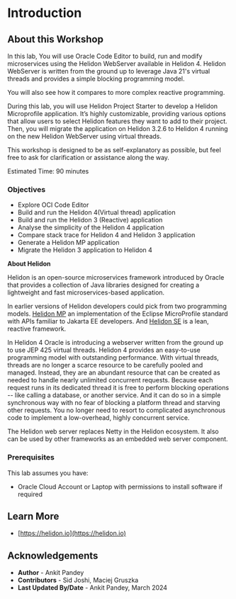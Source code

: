 # Introduction

## About this Workshop

In this lab, You will use Oracle Code Editor to build, run and modify microservices using the Helidon WebServer available in Helidon 4. Helidon WebServer is written from the ground up to leverage Java 21's virtual threads and provides a simple blocking programming model.

You will also see how it compares to more complex reactive programming.

During this lab, you will use Helidon Project Starter to develop a Helidon Microprofile application.  It’s highly customizable, providing various options that allow users to select Helidon features they want to add to their project. Then, you will migrate the application on Helidon 3.2.6 to Helidon 4 running on the new Helidon WebServer using virtual threads.

This workshop is designed to be as self-explanatory as possible, but feel free to ask for clarification or assistance along the way.

Estimated Time: 90 minutes

### Objectives

* Explore OCI Code Editor
* Build and run the Helidon 4(Virtual thread) application
* Build and run the Helidon 3 (Reactive) application
* Analyse the simplicity of the Helidon 4 application
* Compare stack trace for Helidon 4 and Helidon 3 application
* Generate a Helidon MP application
* Migrate the Helidon 3 application to Helidon 4


**About Helidon**

Helidon is an open-source microservices framework introduced by Oracle that provides a collection of Java libraries designed for creating a lightweight and fast microservices-based application.

In earlier versions of Helidon developers could pick from two programming models. [Helidon MP](https://helidon.io/docs/v3/#/mp/introduction) an implementation of the Eclipse MicroProfile standard with APIs familiar to Jakarta EE developers. And [Helidon SE](https://helidon.io/docs/v3/#/se/introduction) is a lean, reactive framework.


In Helidon 4 Oracle is introducing a webserver written from the ground up to use JEP 425 virtual threads. Helidon 4 provides an easy-to-use programming model with outstanding performance. With virtual threads, threads are no longer a scarce resource to be carefully pooled and managed. Instead, they are an abundant resource that can be created as needed to handle nearly unlimited concurrent requests. Because each request runs in its dedicated thread it is free to perform blocking operations -- like calling a database, or another service. And it can do so in a simple synchronous way with no fear of blocking a platform thread and starving other requests. You no longer need to resort to complicated asynchronous code to implement a low-overhead, highly concurrent service.


The Helidon web server replaces Netty in the Helidon ecosystem. It also can be used by other frameworks as an embedded web server component.

### Prerequisites
This lab assumes you have:
* Oracle Cloud Account or Laptop with permissions to install software if required




## Learn More

* [https://helidon.io](https://helidon.io)

## Acknowledgements

* **Author** -  Ankit Pandey
* **Contributors** - Sid Joshi, Maciej Gruszka
* **Last Updated By/Date** - Ankit Pandey, March 2024